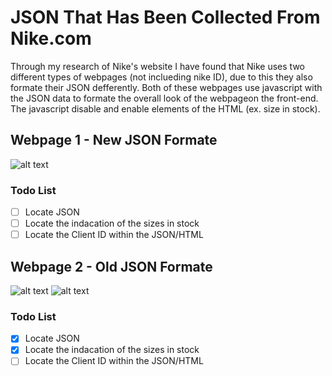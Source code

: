 # JSON That Has Been Collected From Nike.com

Through my research of Nike's website I have found that Nike uses two different types of webpages (not inclueding nike ID), due to this they also formate their JSON defferently. Both of these webpages use javascript with the JSON data to formate the overall look of the webpageon the front-end. The javascript disable and enable elements of the HTML (ex. size in stock).

## Webpage 1 - New JSON Formate

![alt text](https://github.com/MJC17/Nike-Stock-Moniter/blob/master/Data%20Collected%20From%20Nike/Images/Screen%20Shot%202018-03-09%20at%2012.19.28%20PM.png)


### Todo List
- [ ] Locate JSON
- [ ] Locate the indacation of the sizes in stock
- [ ] Locate the Client ID within the JSON/HTML

## Webpage 2 - Old JSON Formate

![alt text](https://github.com/MJC17/Nike-Stock-Moniter/blob/master/Data%20Collected%20From%20Nike/Images/Screen%20Shot%202018-03-09%20at%2012.19.55%20PM.png)
![alt text](https://github.com/MJC17/Nike-Stock-Moniter/blob/master/Data%20Collected%20From%20Nike/Images/Screen%20Shot%202018-03-09%20at%2012.18.30%20PM.png)

### Todo List
- [x] Locate JSON
- [x] Locate the indacation of the sizes in stock
- [ ] Locate the Client ID within the JSON/HTML
